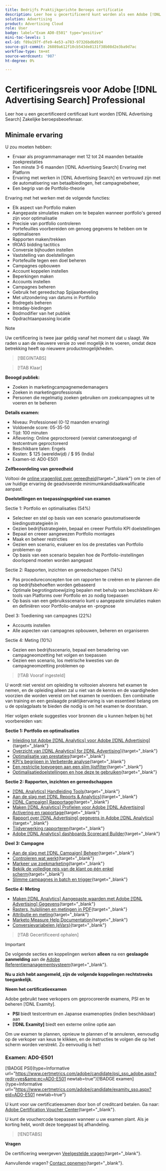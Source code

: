 ```yaml
---
title: Bedrijfs Praktijkgerichte Beroeps certificatie
description: Leer hoe u gecertificeerd kunt worden als een Adobe [!DNL Advertising Search] Zakelijke beroepsbeoefenaar.
solution: Advertising
product: Advertising Cloud
role: User
badge: label="Exam AD0-E501" type="positive"
mini-toc-levels: 1
exl-id: f89a197f-dfe9-4e53-a783-97326bd6d934
source-git-commit: 26089a612f10cb543de8131f38b08d2e3ba9d7ac
workflow-type: tm+mt
source-wordcount: '987'
ht-degree: 0%

---
```


# Certificeringsreis voor Adobe [!DNL Advertising Search] Professional

Leer hoe u een gecertificeerd certificaat kunt worden [!DNL Advertising Search] Zakelijke beroepsbeoefenaar.

## Minimale ervaring

U zou moeten hebben:

* Ervaar als programmamanager met 12 tot 24 maanden betaalde zoekprestaties
* Ten minste 3-6 maanden [!DNL Advertising Search] Ervaring met Platform
* Ervaring met werken in [!DNL Advertising Search] en vertrouwd zijn met de automatisering van betaalbiedingen, het campagnebeheer,
* Een begrip van de Portfolio-theorie

Ervaring met het werken met de volgende functies:

* Elk aspect van Portfolio maken
* Aangepaste simulaties maken om te bepalen wanneer portfolio&#39;s gereed zijn voor optimalisatie
* Precisie van portfolio controleren
* Portefeuilles voorbereiden om genoeg gegevens te hebben om te optimaliseren
* Rapporten maken/trekken
* tROAS bidding tactitics
* Conversie bijhouden instellen
* Vaststelling van doelstellingen
* Portefeuille tegen een doel beheren
* Campagnes opbouwen
* Account koppelen instellen
* Beperkingen maken
* Accounts instellen
* Campagnes beheren
* Gebruik het gereedschap Spijaanbeveling
* Met uitzondering van datums in Portfolio
* Bodregels beheren
* Intraday-biedingen
* Bodmodifier van het publiek
* Opdrachtaanpassing locatie

>[!NOTE]
>
>Uw certificering is twee jaar geldig vanaf het moment dat u slaagt. We raden u aan de nieuwere versie zo veel mogelijk in te voeren, omdat deze betrekking heeft op nieuwere productmogelijkheden.

>[!BEGINTABS]

>[!TAB Klaar]

**Beoogd publiek:**

* Zoeken in marketingcampagnemedemanagers
* Zoeken in marketingprofessionals
* Personen die regelmatig zoeken gebruiken om zoekcampagnes uit te voeren en te beheren

**Details examen:**

* Niveau: Professioneel (0-12 maanden ervaring)
* Voldoende score: 05-35-50
* Tijd: 100 minuten
* Aflevering: Online geproctoreerd (vereist cameratoegang) of testcentrum geproctoreerd
* Beschikbare talen: Engels
* Kosten: $ 125 (wereldwijd) / $ 95 (India)
* Examen-id: AD0-E501

**Zelfbeoordeling van gereedheid**

Voltooi de [online vragenlijst over gereedheid](https://scorpion.caveon.com/launchpad/ad-q-e407-readiness-questionnaire-for-adobe-target-architect-master-exam-copy-2yfz3t/ad-q-e501-readiness-questionnaire-for-adobe-advertising-cloud-search-business-practitioner-professional-exam){target="_blank"} om te zien of uw huidige ervaring de geadviseerde minimumkandidaatkwalificatie aanpast.

**Doelstellingen en toepassingsgebied van examen**

Sectie 1: Portfolio en optimalisaties (54%)

* Selecteer en stel op basis van een scenario geautomatiseerde biedingsstrategieën in
* Gezien bedrijfsstrategieën, bepaal en creeer Portfolio KPI doelstellingen
* Bepaal en creeer aangewezen Portfolio montages
* Maak en beheer restricties
* Gezien een scenario, evalueer en los de prestaties van Portfolio problemen op
* Op basis van een scenario bepalen hoe de Portfolio-instellingen doorlopend moeten worden aangepast

Sectie 2: Rapporten, inzichten en gereedschappen (14%)

* Pas procedureconcepten toe om rapporten te creëren en te plannen die op bedrijfsbehoeften worden gebaseerd
* Optimale begrotingstoewijzing bepalen met behulp van beschikbare AI-tools van Platforms over Portfolio en zo nodig toepassen
* Op basis van een gebruiksscenario kunt u aangepaste simulaties maken en definiëren voor Portfolio-analyse en -prognose

Deel 3: Toediening van campagnes (22%)

* Accounts instellen
* Alle aspecten van campagnes opbouwen, beheren en organiseren

Sectie 4: Meting (10%)

* Gezien een bedrijfsscenario, bepaal een benadering van campagneomzetting het volgen en toepassen
* Gezien een scenario, los metrische kwesties van de campagneomzetting problemen op

>[!TAB Vooraf ingesteld]

U wordt niet vereist om opleiding te voltooien alvorens het examen te nemen, en de opleiding alleen zal u niet van de kennis en de vaardigheden voorzien die worden vereist om het examen te overdoen. Een combinatie van training en een geslaagde praktijkervaring is van essentieel belang om u de opslagplaats te bieden die nodig is om het examen te doorstaan.

Hier volgen enkele suggesties voor bronnen die u kunnen helpen bij het voorbereiden van:

**Sectie 1: Portfolio en optimalisaties**

* [Inleiding tot Adobe [!DNL Analytics] voor Adobe [!DNL Advertising]](https://experienceleague.adobe.com/docs/advertising-cloud-learn/tutorials/analytics/intro-a4adc.html?lang=en){target="_blank"}
* [Overzicht van [!DNL Analytics] for [!DNL Advertising]](https://experienceleague.adobe.com/docs/advertising-cloud/integrations/analytics/overview.html?lang=en){target="_blank"}
* [Optimalisatie van prestaties](https://business.adobe.com/in/products/advertising/performance-optimization.html){target="_blank"}
* [KPI&#39;s begrijpen in Verbeterde analyse](https://experienceleague.adobe.com/docs/workfront-learn/tutorials-workfront/reporting/enhanced-analytics/10-kpis-overview.html){target="_blank"}
* [Een restrictie toevoegen aan een slim lijstfilter](https://experienceleague.adobe.com/docs/marketo/using/product-docs/core-marketo-concepts/smart-lists-and-static-lists/using-smart-lists/add-a-constraint-to-a-smart-list-filter.html?lang=en){target="_blank"}
* [Optimalisatiedoelstellingen en hoe deze te gebruiken](https://experienceleague.adobe.com/docs/advertising-cloud/dsp/optimization/optimization-goals.html?lang=en){target="_blank"}

**Sectie 2: Rapporten, inzichten en gereedschappen**

* [[!DNL Analytics] Handleiding Tools](https://experienceleague.adobe.com/docs/analytics/analyze/home.html?lang=en){target="_blank"}
* [Aan de slag met [!DNL Reports & Analytics]](https://experienceleague.adobe.com/docs/analytics/analyze/reports-analytics/getting-started.html?lang=en){target="_blank"}
* [[!DNL Campaign] Rapportage](https://business.adobe.com/in/products/campaign/campaign-reporting.html){target="_blank"}
* [Maken [!DNL Analytics] Profielen voor Adobe [!DNL Advertising] Activering en rapportage](https://experienceleague.adobe.com/docs/advertising-cloud-learn/tutorials/analytics/analytics-profiles-a4adc.html?lang=en){target="_blank"}
* [Rapport over [!DNL Advertising] gegevens in Adobe [!DNL Analytics]](https://experienceleague.adobe.com/docs/analytics/integration/advertising-analytics/advertising-analytics-workflow/aa-report-ad-data-an.html?lang=en){target="_blank"}
* [Tijdverwerking rapporteren](https://experienceleague.adobe.com/docs/analytics/components/virtual-report-suites/vrs-report-time-processing.html?lang=en){target="_blank"}
* [Adobe [!DNL Analytics] dashboards Scorecard Builder](https://experienceleague.adobe.com/docs/analytics-learn/tutorials/additional-tools/analytics-dashboards/adobe-analytics-dashboards-scorecard-builder.html?lang=en){target="_blank"}

**Deel 3: Campagne**

* [Aan de slag met [!DNL Campaign] Beheer](https://experienceleague.adobe.com/docs/campaign-standard/using/administrating/get-started-campaign-administration.html?lang=en){target="_blank"}
* [Controleren wat werkt](https://business.adobe.com/in/products/campaign/campaign-management.html){target="_blank"}
* [Markeer uw zoekmarketing](https://www.adobe.com/content/dam/www/us/en/avstg/search-marketing-management/pdfs/Adobe_Advertising_Cloud_Search_Marketing_Tips_and_Tricks_Sheet.pdf){target="_blank"}
* [Bekijk de volledige reis van de klant op één enkel scherm](https://business.adobe.com/in/products/campaign/adobe-campaign.html){target="_blank"}
* [Slimme campagnes in batch en trigger](https://experienceleague.adobe.com/docs/marketo/using/product-docs/core-marketo-concepts/smart-campaigns/creating-a-smart-campaign/understanding-batch-and-trigger-smart-campaigns.html?lang=en){target="_blank"}

**Sectie 4: Meting**

* [Maken [!DNL Analytics] Aangepaste waarden met Adobe [!DNL Advertising] Gegevens](https://experienceleague.adobe.com/docs/advertising-cloud-learn/tutorials/analytics/analytics-custom-metrics-a4adc.html?lang=en){target="_blank"}
* [Rasters, hulplijnen en metingen in PDF](https://helpx.adobe.com/in/acrobat/using/grids-guides-measurements-pdfs.html){target="_blank"}
* [Attributie en meting](https://business.adobe.com/in/products/advertising/attribution-measurement.html){target="_blank"}
* [Marketo Measure Help Documentation](https://experienceleague.adobe.com/docs/marketo-measure/using/home.html?lang=en){target="_blank"}
* [Conversievariabelen (eVars)](https://experienceleague.adobe.com/docs/analytics/admin/admin-tools/manage-report-suites/edit-report-suite/conversion-variables/conversion-var-admin.html?lang=en){target="_blank"}

>[!TAB Gecertificeerd ophalen]

>[!IMPORTANT]
>
>De volgende secties en koppelingen werken **alleen**  na een **geslaagde aanmelding** aan de [Adobe Referentiemanagementsysteem](http://www.certmetrics.com/adobe){target="_blank"}.

**Nu u zich hebt aangemeld, zijn de volgende koppelingen rechtstreeks toegankelijk.**

**Neem het certificatieexamen**

Adobe gebruikt twee verkopers om geprocoreerde examens, PSI en te beheren [!DNL Examity].

* **PSI** biedt testcentrum en Japanse examenopties (indien beschikbaar) aan
* **[!DNL Examity]** biedt een externe online optie aan

Om uw examen te plannen, opnieuw te plannen of te annuleren, eenvoudig op de verkoper van keus te klikken, en de instructies te volgen die op het scherm worden verstrekt. Zo eenvoudig is het!

### Examen: AD0-E501

[!BADGE PSI]{type=Informative url="https://www.certmetrics.com/adobe/candidate/psi_sso_adobe.aspx?redir=yes&amp;ec=AD0-E501 newtab=true"}[!BADGE examen]{type=Informative url="https://www.certmetrics.com/adobe/candidate/examity_sso.aspx?eid=AD0-E501 newtab=true"}

U kunt voor uw certificatieexamen door bon of creditcard betalen. Ga naar: [Adobe Certification Voucher Center](https://market.xvoucher.com/adobe/global){target="_blank"}.

U kunt de vouchercode toepassen wanneer u uw examen plant. Als je korting hebt, wordt deze toegepast bij afhandeling.

>[!ENDTABS]

**Vragen**

De certificering weergeven [Veelgestelde vragen](https://experienceleague.adobe.com/docs/certification/certification/faq.html?lang=en){target="_blank"}.

Aanvullende vragen? [Contact opnemen](mailto:certif@adobe.com){target="_blank"}.
